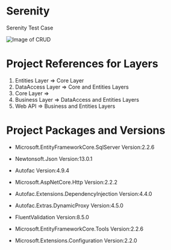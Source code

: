 # Serenity
Serenity Test Case

![Image of CRUD](https://www.dorusomcutean.com/wp-content/uploads/2020/03/crud.jpg)

# Project References for Layers

1. Entities Layer => Core Layer
2. DataAccess Layer => Core and Entities Layers
3. Core Layer => 
4. Business Layer => DataAccess and Entities Layers
5. Web API => Business and Entities Layers

# Project Packages and Versions

- Microsoft.EntityFrameworkCore.SqlServer Version:2.2.6
- Newtonsoft.Json Version:13.0.1

- Autofac Version:4.9.4
- Microsoft.AspNetCore.Http Version:2.2.2

- Autofac.Extensions.DependencyInjection Version:4.4.0
- Autofac.Extras.DynamicProxy Version:4.5.0
- FluentValidation Version:8.5.0

- Microsoft.EntityFrameworkCore.Tools Version:2.2.6
- Microsoft.Extensions.Configuration Version:2.2.0
